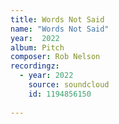 ```yaml
---
title: Words Not Said
name: "Words Not Said"
year:  2022
album: Pitch
composer: Rob Nelson
recordingz:
  - year: 2022
    source: soundcloud
    id: 1194856150 
 
---
```



